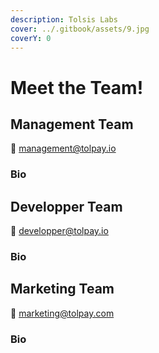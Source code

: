 ```yaml
---
description: Tolsis Labs
cover: ../.gitbook/assets/9.jpg
coverY: 0
---
```


# Meet the Team!

## Management Team

👋 management@tolpay.io

### Bio

## Developper Team

👋 developper@tolpay.io

### Bio

## Marketing Team

👋 marketing@tolpay.com

### Bio
